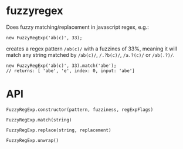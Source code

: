 # fuzzyregex

Does fuzzy matching/replacement in javascript regex, e.g.:

```node
new FuzzyRegExp('ab(c)', 33);
```

creates a regex pattern ```/ab(c)/``` with a fuzzines of 33%, meaning it will match any string matched by ```/ab(c)/```, ```/.?b(c)/```, ```/a.?(c)/``` or ```/ab(.?)/```.

```node
new FuzzyRegExp('ab(c)', 33).match('abe'); 
// returns: [ 'abe', 'e', index: 0, input: 'abe']
```

# API

```node
FuzzyRegExp.constructor(pattern, fuzziness, regExpFlags)
```

```node
FuzzyRegExp.match(string)
```

```node
FuzzyRegExp.replace(string, replacement)
```

```node
FuzzyRegExp.unwrap()
```
